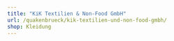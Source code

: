 ```yaml
---
title: "KiK Textilien & Non-Food GmbH"
url: /quakenbrueck/kik-textilien-und-non-food-gmbh/
shop: Kleidung
---
```

